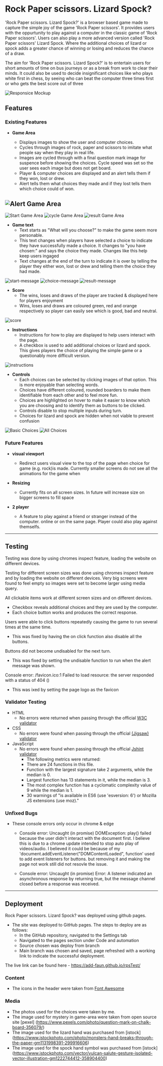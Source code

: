 # Rock Paper scissors. Lizard Spock?

'Rock Paper scissors. Lizard Spock?' is a browser based game made to capture the simple joy of the game 'Rock Paper scissors'. 
It provides users with the oppurtunity to play against a computer in the classic game of 'Rock Paper scissors'. Users can also
play a more advanced version called 'Rock Paper scissors' Lizard Spock. Where the additional choices of lizard or spock adds 
a greater chance of winning or losing and reduces the chance of a draw. 

The aim for 'Rock Paper scissors. Lizard Spock?' is to entertain users for short amounts of time on bus journeys or as a break 
from work to clear their minds. It could also be used to decide insignificant choices like who plays white first in chess, by 
seeing who can beat the computer three times first or who gets the best score out of three
 

![Responsice Mockup](assets/images/responsive-mockup-readme.png)

## Features 

### Existing Features

- __Game Area__

  - Displays images to show the user and computer choices.
  - Cycles through images of rock, paper and scissors to imitate what people say when they play in real life.
  - Images are cycled through with a final question mark image for suspence before showing the choices.
  Cycle speed was set so the user sees each image but does not get board.
  - Player & computer choices are displayed and an alert tells them if they won, lost or drew.
  - Alert tells them what choices they made and if they lost tells them which choice could of won.

![Alert Game Area](assets/images/alert-game-area-readme.png)
----
![Start Game Area](assets/images/start-game-area-readme.png) ![cycle Game Area](assets/images/cycle-game-area-readme.png) ![result Game Area](assets/images/result-game-area-readme.png)
  
- __Game text__
    - Text starts as "What will you choose?" to make the game seem more personable.
    - This text changes when players have selected a choice to indicate they have successfully made a choice.
    It changes to "you have chosen:" and says the choice they made. Changes like this help keep users ingaged
    - Text changes at the end of the turn to indicate it is over by telling the player they either won, lost 
    or drew and telling them the choice they had made.

![start-message](assets/images/message-start-readme.png) ![choice-message](assets/images/message-choice-readme.png) ![result-message](assets/images/message-result-readme.png)

- __Score__
    - The wins, loses and draws of the player are tracked & displayed here for players enjoyment
    - Wins, loses and draws are coloured green, red and orange respectively so player can easily see which
    is good, bad and neutral.

![score](assets/images/score-readme.png)

- __Instructions__
    - Instructions for how to play are displayed to help users interact with the page.
    - A checkbox is used to add additional choices or lizard and spock. This gives players the choice of 
    playing the simple game or a questionably more difficult version.

![instructions](assets/images/instructions-readme.png)

- __Controls__
    - Each choices can be selected by clicking images of that option. This is more enjoyable than selecting 
    words.
    - Choices have different coloured, rounded boarders to make them identifiable from each other and to 
    feel more fun.
    - Choices are highlighted on hover to make it easier to know which you are choosing and to identify them
    as buttons to be clicked.
    - Controls disable to stop multiple inputs during turn.
    - Choices for lizard and spock are hidden when not viable to prevent confusion 

![Basic Choices](assets/images/basic-choices-readme.png) ![All Choices](assets/images/all-choices-readme.png)

### Future Features

- __visual viewport__
    - Redirect users visual view to the top of the page when choice for game (e.g. rock)is made. Currently smaller screens
    do not see all the animations for the game when 

- __Resizing__
    - Currently fits on all screen sizes. In future will increase size on bigger screens to fill space

- __2 player__
    - A feature to play against a friend or stranger instead of the computer. online or on the same page.
    Player could also play against themselfs.

------

## Testing 

Testing was done by using chromes inspect feature, loading the website on different devices.

Testing for different screen sizes was done using chromes inspect feature and by loading the website on different devices.
Very big screens were found to feel empty so images were set to become larger using media query. 

All clickable items work at different screen sizes and on different devices.
  - Checkbox reveals additional choices and they are used by the computer.
  - Each choice button works and produces the correct response.

Users were able to click buttons repeatedly causing the game to run several times at the same time.
  - This was fixed by having the on click function also disable all the buttons. 

Buttons did not become undisabled for the next turn.
  - This was fixed by setting the undisable function to run when the alert message was shown.

Console error: /favicon.ico:1 Failed to load resource: the server responded with a status of 404 ()
  - This was ixed by setting the page logo as the favicon


### Validator Testing 

- HTML
   - No errors were returned when passing through the official [W3C validator](https://validator.w3.org/nu/?doc=https%3A%2F%2Fadd-faun.github.io%2FrpsTest%2F)
- CSS
  - No errors were found when passing through the official [(Jigsaw) validator](https://jigsaw.w3.org/css-validator/validator?uri=https%3A%2F%2Fadd-faun.github.io%2FrpsTest%2F&profile=css3svg&usermedium=all&warning=1&vextwarning=&lang=en)
- JavaScript
    - No errors were found when passing through the official [Jshint validator](https://jshint.com/)
      - The following metrics were returned: 
      - There are 24 functions in this file.
      - Function with the largest signature take 2 arguments, while the median is 0.
      - Largest function has 13 statements in it, while the median is 3.
      - The most complex function has a cyclomatic complexity value of 9 while the median is 1.
      - 30 warnings of "is available in ES6 (use 'esversion: 6') or Mozilla JS extensions (use moz)."

### Unfixed Bugs

- These console errors only occur in chrome & edge

  - Console error: Uncaught (in promise) DOMException: play() failed because the user didn't interact with the document first.
  I believe this is due to a chrome update intended to stop auto play of videos/audio.
  I believed it could be because of my 'document.addEventListener("DOMContentLoaded", function' used to add event listeners for buttons.
  but removing it and making the page not work still did not resovle the issue.

  - Console error: Uncaught (in promise) Error: A listener indicated an asynchronous response by returning true, but the message channel closed before a response was received. 

------

## Deployment

Rock Paper scissors. Lizard Spock? was deployed using github pages. 

- The site was deployed to GitHub pages. The steps to deploy are as follows: 
  - In the GitHub repository, navigated to the Settings tab 
  - Navigated to the pages section under Code and automation
  - Source chosen was deploy from branch
  - Main branch was chosen and saved, page refreshed with a working link to indicate the successful deployment. 

The live link can be found here - https://add-faun.github.io/rpsTest/

### Content 

- The icons in the header were taken from [Font Awesome](https://fontawesome.com/)

### Media

- The photos used for the choices were taken by me.
- The image used for mystery in game-area were taken from open source site [pexel] (https://www.pexels.com/photo/question-mark-on-chalk-board-356079/)
- The image used for the lizard hand was purchased from [istock] (https://www.istockphoto.com/photo/monsters-hand-breaks-through-the-paper-gm1131998391-299916606)
- The image used for the spock hand symbol was purchased from [istock]  (https://www.istockphoto.com/vector/vulcan-salute-gesture-isolated-vector-illustration-gm1222744412-358904400)
